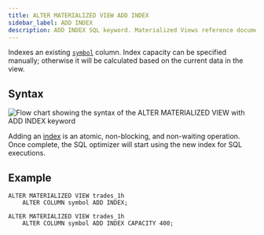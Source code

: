 ```yaml
---
title: ALTER MATERIALIZED VIEW ADD INDEX
sidebar_label: ADD INDEX
description: ADD INDEX SQL keyword. Materialized Views reference documentation.
---
```


Indexes an existing [`symbol`](/docs/concept/symbol/) column. Index capacity can be specified manually;
otherwise it will be calculated based on the current data in the view.

## Syntax
![Flow chart showing the syntax of the ALTER MATERIALIZED VIEW with ADD INDEX keyword](/images/docs/diagrams/alterMatViewAddIndex.svg)

Adding an [index](/docs/concept/indexes/) is an atomic, non-blocking, and
non-waiting operation. Once complete, the SQL optimizer will start using the new
index for SQL executions.

## Example

```questdb-sql title="Adding an index with default capacity"
ALTER MATERIALIZED VIEW trades_1h
    ALTER COLUMN symbol ADD INDEX;
```

```questdb-sql title="Adding an index with custom capacity"
ALTER MATERIALIZED VIEW trades_1h
    ALTER COLUMN symbol ADD INDEX CAPACITY 400;
```
